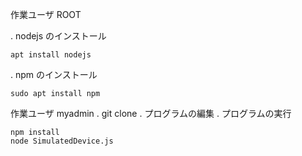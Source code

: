 作業ユーザ ROOT

. nodejs のインストール
```
apt install nodejs
```

. npm のインストール
```
sudo apt install npm
```


作業ユーザ myadmin
. git clone
. プログラムの編集
. プログラムの実行
```
npm install
node SimulatedDevice.js
```
